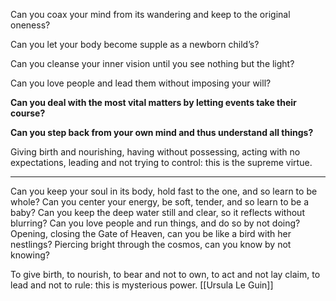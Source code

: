 Can you coax your mind from its wandering
and keep to the original oneness?

Can you let your body become
supple as a newborn child’s?

Can you cleanse your inner vision
until you see nothing but the light?

Can you love people and lead them
without imposing your will?

**Can you deal with the most vital matters
by letting events take their course?**

**Can you step back from your own mind
and thus understand all things?**

Giving birth and nourishing,
having without possessing,
acting with no expectations,
leading and not trying to control:
this is the supreme virtue.

-------------------

Can you keep your soul in its body,
hold fast to the one,
and so learn to be whole?
Can you center your energy,
be soft, tender,
and so learn to be a baby?
Can you keep the deep water still and clear,
so it reflects without blurring?
Can you love people and run things,
and do so by not doing?
Opening, closing the Gate of Heaven,
can you be like a bird with her nestlings?
Piercing bright through the cosmos,
can you know by not knowing?

To give birth, to nourish,
to bear and not to own,
to act and not lay claim,
to lead and not to rule:
this is mysterious power. [[Ursula Le Guin]]